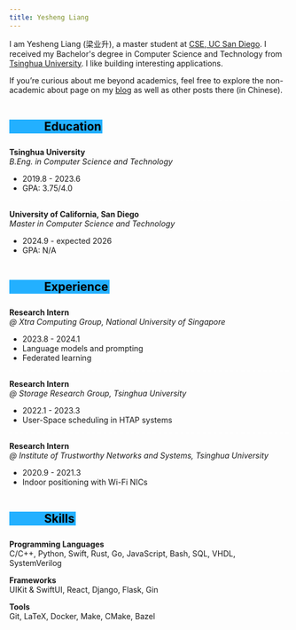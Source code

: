 ```yaml
---
title: Yesheng Liang
---
```


<!-- ## About -->

I am Yesheng Liang (梁业升), a master student at [CSE, UC San Diego](https://cse.ucsd.edu). I received my Bachelor's degree in Computer Science and Technology from [Tsinghua University](https://www.tsinghua.edu.cn/en/). I like building interesting applications.

If you’re curious about me beyond academics, feel free to explore the non-academic about page on my [blog](https://liang2kl.github.io/blog/about) as well as other posts there (in Chinese).

## Education

<!-- <div class="card"> -->

**Tsinghua University**<br/>
*B.Eng. in Computer Science and Technology*

- 2019.8 - 2023.6
- GPA: 3.75/4.0

<div class="dashed-line"></div>

**University of California, San Diego**<br/>
*Master in Computer Science and Technology*

- 2024.9 - expected 2026
- GPA: N/A

<!-- </div> -->

## Experience

<!-- <div class="card"> -->

**Research Intern**<br/>
*@ Xtra Computing Group, National University of Singapore*

- 2023.8 - 2024.1
- Language models and prompting
- Federated learning

<!-- Advised by [Prof. Bingsheng He](https://www.comp.nus.edu.sg/~hebs/) -->

<!-- <div class="dashed-line"></div>

**Intern**<br/>
*@ Qihoo 360*

- 2023.7
- Vulnerability mining in IoT devices -->

<div class="dashed-line"></div>

**Research Intern**<br/>
*@ Storage Research Group, Tsinghua University*

- 2022.1 - 2023.3
- User-Space scheduling in HTAP systems

<!-- Advised by [Prof. Youyou Lu](https://storage.cs.tsinghua.edu.cn/~lu/) -->

<div class="dashed-line"></div>

**Research Intern**<br/>
*@ Institute of Trustworthy Networks and Systems, Tsinghua University*

- 2020.9 - 2021.3
- Indoor positioning with Wi-Fi NICs

<!-- Advised by [Prof. Jiliang Wang](http://tns.thss.tsinghua.edu.cn/~jiliang/) -->

<!-- </div> -->

<!-- ## Publications -->

<!-- # Interests -->


<!-- ## Selected Projects

An exhaustive list of all my noteworthy projects can be found on my [blog](https://liang2kl.github.io/blog/about#项目). -->

## Skills

**Programming Languages** <br/> C/C++, Python, Swift, Rust, Go, JavaScript, Bash, SQL, VHDL, SystemVerilog

**Frameworks** <br/> UIKit & SwiftUI, React, Django, Flask, Gin

**Tools** <br/> Git, LaTeX, Docker, Make, CMake, Bazel

<style>
.post {
    padding-top: 0 !important;
    margin-top: 0 !important;
}
h2 {
    margin-top: 1.5em !important;
    margin-bottom: .5em !important;
    color: black;
    background-color: #23B0FF;
    display:inline-block;
    padding-left: 3em;
    padding-right: 0.1em;
}
.card {
    padding: 20px;
    /* border-radius: 0.5em; */
    background-color: #00000044;
    /* margin-bottom: 1em; */
    /* margin-left: calc(25% - 25vw);
    margin-right: calc(25% - 25vw);
    padding-left: calc(25vw - 25%);
    padding-right: calc(25vw - 25%); */
}
/* .card > :last-child {
    margin-bottom: 0;
}
.card > :first-child {
    margin-top: 0;
}
.card:not(:last-child) {
    margin-bottom: 20px;
}
.card > p {
    margin-bottom: 0;
} */

.dashed-line {
  position: relative;
  border-bottom: 2px dashed #ffffff33; /* dashed line */
}

.hanchor {
    display: none;
}

</style>

